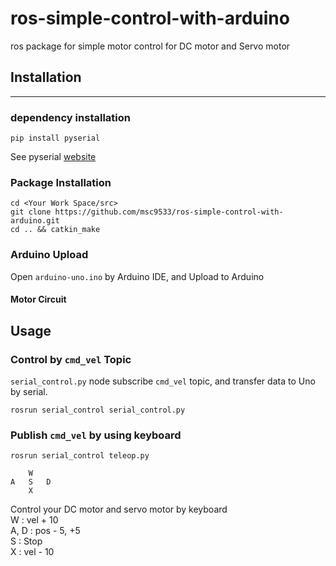 # ros-simple-control-with-arduino
ros package for simple motor control for DC motor and Servo motor

## Installation
---
### dependency installation

```
pip install pyserial
```
See pyserial [website](https://pythonhosted.org/pyserial/pyserial.html#installation)

### Package Installation

```
cd <Your Work Space/src>
git clone https://github.com/msc9533/ros-simple-control-with-arduino.git
cd .. && catkin_make
```

### Arduino Upload

Open `arduino-uno.ino` by Arduino IDE, and Upload to Arduino

#### Motor Circuit



## Usage

### Control by `cmd_vel` Topic

`serial_control.py` node subscribe `cmd_vel` topic, and transfer data to Uno by serial.

```
rosrun serial_control serial_control.py
```

### Publish `cmd_vel` by using keyboard

```
rosrun serial_control teleop.py
```

        W
    A   S   D
        X

Control your DC motor and servo motor by keyboard  
W : vel + 10  
A, D : pos - 5, +5  
S : Stop  
X : vel - 10  